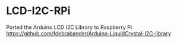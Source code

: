 # LCD-I2C-RPi
Ported the Arduino LCD I2C Library to Raspberry Pi https://github.com/fdebrabander/Arduino-LiquidCrystal-I2C-library
